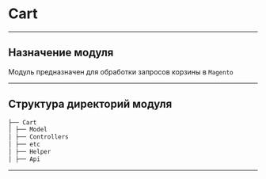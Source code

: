 # Cart

---

## Назначение модуля
Модуль предназначен для обработки запросов корзины в `Magento`

---

## Структура директорий модуля

```bash
├── Cart
│ ├── Model
│ ├── Controllers
│ ├── etc
│ ├── Helper
│ ├── Api
```

---